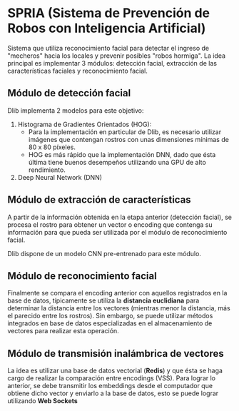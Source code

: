 # SPRIA (Sistema de Prevención de Robos con Inteligencia Artificial)
Sistema que utiliza reconocimiento facial para detectar el ingreso de "mecheros" hacia los locales y prevenir posibles "robos hormiga".
La idea principal es implementar 3 módulos: detección facial, extracción de las características faciales y reconocimiento facial.

## Módulo de detección facial
Dlib implementa 2 modelos para este objetivo:
1. Histograma de Gradientes Orientados (HOG):
    - Para la implementación en particular de Dlib, es necesario utilizar imágenes que contengan rostros con unas dimensiones mínimas de 80 x 80 píxeles.
    - HOG es más rápido que la implementación DNN, dado que ésta última tiene buenos desempeños utilizando una GPU de alto rendimiento.
2. Deep Neural Network (DNN)

## Módulo de extracción de características
A partir de la información obtenida en la etapa anterior (detección facial), se procesa el rostro para obtener un vector o encoding que contenga su información para que pueda ser utilizada por el módulo de reconocimiento facial. 

Dlib dispone de un modelo CNN pre-entrenado para este módulo.

## Módulo de reconocimiento facial
Finalmente se compara el encoding anterior con aquellos registrados en la base de datos, típicamente se utiliza la **distancia euclidiana** para determinar la distancia entre los vectores (mientras menor la distancia, más el parecido entre los rostros). Sin embargo, se puede utilizar métodos integrados en base de datos especializadas en el almacenamiento de vectores para realizar esta operación.

## Módulo de transmisión inalámbrica de vectores
La idea es utilizar una base de datos vectorial (**Redis**) y que ésta se haga cargo de realizar la comparación entre encodings (VSS). Para lograr lo anterior, se debe transmitir los embeddings desde el computador que obtiene dicho vector y enviarlo a la base de datos, esto se puede lograr utilizando **Web Sockets**
